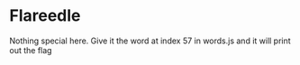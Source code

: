 # Flareedle

Nothing special here. Give it the word at index 57 in words.js and it will print out the flag
